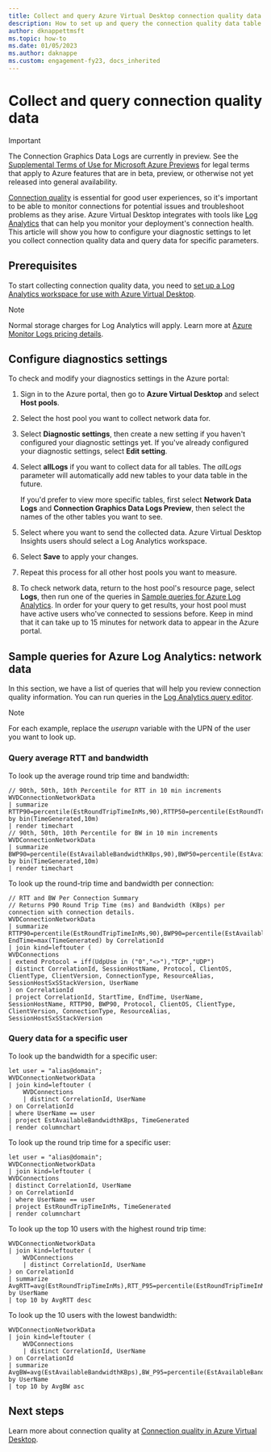 ```yaml
---
title: Collect and query Azure Virtual Desktop connection quality data (preview) - Azure
description: How to set up and query the connection quality data table for Azure Virtual Desktop to diagnose connection issues.
author: dknappettmsft
ms.topic: how-to
ms.date: 01/05/2023
ms.author: daknappe
ms.custom: engagement-fy23, docs_inherited
---
```

# Collect and query connection quality data

>[!IMPORTANT]
>The Connection Graphics Data Logs are currently in preview. See the [Supplemental Terms of Use for Microsoft Azure Previews](https://azure.microsoft.com/support/legal/preview-supplemental-terms/) for legal terms that apply to Azure features that are in beta, preview, or otherwise not yet released into general availability.

[Connection quality](connection-latency.md) is essential for good user experiences, so it's important to be able to monitor connections for potential issues and troubleshoot problems as they arise. Azure Virtual Desktop integrates with tools like [Log Analytics](diagnostics-log-analytics.md) that can help you monitor your deployment's connection health. This article will show you how to configure your diagnostic settings to let you collect connection quality data and query data for specific parameters.

## Prerequisites

To start collecting connection quality data, you need to [set up a Log Analytics workspace for use with Azure Virtual Desktop](diagnostics-log-analytics.md).

>[!NOTE]
>Normal storage charges for Log Analytics will apply. Learn more at [Azure Monitor Logs pricing details](../azure-monitor/logs/cost-logs.md).

## Configure diagnostics settings

To check and modify your diagnostics settings in the Azure portal:

1. Sign in to the Azure portal, then go to **Azure Virtual Desktop** and select **Host pools**.

2. Select the host pool you want to collect network data for.

3. Select **Diagnostic settings**, then create a new setting if you haven't configured your diagnostic settings yet. If you've already configured your diagnostic settings, select **Edit setting**.

4. Select **allLogs** if you want to collect data for all tables. The *allLogs* parameter will automatically add new tables to your data table in the future. 
   
   If you'd prefer to view more specific tables, first select **Network Data Logs** and **Connection Graphics Data Logs Preview**, then select the names of the other tables you want to see. 

5. Select where you want to send the collected data. Azure Virtual Desktop Insights users should select a Log Analytics workspace. 

6. Select **Save** to apply your changes.

7. Repeat this process for all other host pools you want to measure.

8. To check network data, return to the host pool's resource page, select **Logs**, then run one of the queries in [Sample queries for Azure Log Analytics](#sample-queries-for-azure-log-analytics-network-data). In order for your query to get results, your host pool must have active users who've connected to sessions before. Keep in mind that it can take up to 15 minutes for network data to appear in the Azure portal.

## Sample queries for Azure Log Analytics: network data

In this section, we have a list of queries that will help you review connection quality information. You can run queries in the [Log Analytics query editor](../azure-monitor/logs/log-analytics-tutorial.md#write-a-query).

>[!NOTE]
>For each example, replace the *userupn* variable with the UPN of the user you want to look up.

### Query average RTT and bandwidth

To look up the average round trip time and bandwidth:

```kusto
// 90th, 50th, 10th Percentile for RTT in 10 min increments
WVDConnectionNetworkData
| summarize RTTP90=percentile(EstRoundTripTimeInMs,90),RTTP50=percentile(EstRoundTripTimeInMs,50),RTTP10=percentile(EstRoundTripTimeInMs,10) by bin(TimeGenerated,10m)
| render timechart
// 90th, 50th, 10th Percentile for BW in 10 min increments
WVDConnectionNetworkData
| summarize BWP90=percentile(EstAvailableBandwidthKBps,90),BWP50=percentile(EstAvailableBandwidthKBps,50),BWP10=percentile(EstAvailableBandwidthKBps,10) by bin(TimeGenerated,10m)
| render timechart
```
To look up the round-trip time and bandwidth per connection:

```kusto
// RTT and BW Per Connection Summary
// Returns P90 Round Trip Time (ms) and Bandwidth (KBps) per connection with connection details.
WVDConnectionNetworkData
| summarize RTTP90=percentile(EstRoundTripTimeInMs,90),BWP90=percentile(EstAvailableBandwidthKBps,90),StartTime=min(TimeGenerated), EndTime=max(TimeGenerated) by CorrelationId
| join kind=leftouter (
WVDConnections
| extend Protocol = iff(UdpUse in ("0","<>"),"TCP","UDP")
| distinct CorrelationId, SessionHostName, Protocol, ClientOS, ClientType, ClientVersion, ConnectionType, ResourceAlias, SessionHostSxSStackVersion, UserName
) on CorrelationId
| project CorrelationId, StartTime, EndTime, UserName, SessionHostName, RTTP90, BWP90, Protocol, ClientOS, ClientType, ClientVersion, ConnectionType, ResourceAlias, SessionHostSxSStackVersion
```

### Query data for a specific user

To look up the bandwidth for a specific user:

```kusto
let user = "alias@domain";
WVDConnectionNetworkData
| join kind=leftouter (
    WVDConnections
    | distinct CorrelationId, UserName
) on CorrelationId
| where UserName == user
| project EstAvailableBandwidthKBps, TimeGenerated
| render columnchart  
```

To look up the round trip time for a specific user:

```kusto
let user = "alias@domain";
WVDConnectionNetworkData
| join kind=leftouter (
WVDConnections
| distinct CorrelationId, UserName
) on CorrelationId
| where UserName == user
| project EstRoundTripTimeInMs, TimeGenerated
| render columnchart  
```

To look up the top 10 users with the highest round trip time:

```kusto
WVDConnectionNetworkData
| join kind=leftouter (
    WVDConnections
    | distinct CorrelationId, UserName
) on CorrelationId
| summarize AvgRTT=avg(EstRoundTripTimeInMs),RTT_P95=percentile(EstRoundTripTimeInMs,95) by UserName
| top 10 by AvgRTT desc
```

To look up the 10 users with the lowest bandwidth:

```kusto
WVDConnectionNetworkData
| join kind=leftouter (
    WVDConnections
    | distinct CorrelationId, UserName
) on CorrelationId
| summarize AvgBW=avg(EstAvailableBandwidthKBps),BW_P95=percentile(EstAvailableBandwidthKBps,95) by UserName
| top 10 by AvgBW asc
```

## Next steps

Learn more about connection quality at [Connection quality in Azure Virtual Desktop](connection-latency.md).